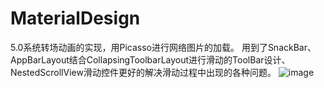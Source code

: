 # MaterialDesign
5.0系统转场动画的实现，用Picasso进行网络图片的加载。 用到了SnackBar、AppBarLayout结合CollapsingToolbarLayout进行滑动的ToolBar设计、NestedScrollView滑动控件更好的解决滑动过程中出现的各种问题。
![image](https://github.com/WorldPeaceTogether/MaterialDesign/blob/master/GIF/1.gif)   
